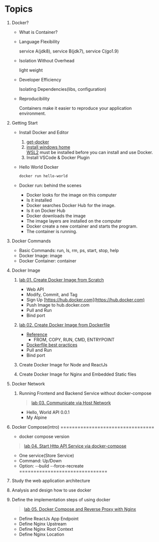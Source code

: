 # Topics

1. Docker?

   - What is Container?
   - Language Flexibility

     service A(jdk8), service B(jdk7), service C(go1.9)

   - Isolation Without Overhead

     light weight

   - Developer Efficiency

     Isolating Dependencies(libs, configuration)

   - Reproducibility

     Containers make it easier to reproduce your application environment.

2. Getting Start

   - Install Docker and Editor
     1. [get-docker](https://docs.docker.com/get-docker/)
     2. [install windows home](https://docs.docker.com/docker-for-windows/install-windows-home/)  
        [WSL2](https://docs.docker.com/docker-for-windows/wsl/) must be installed before you can install and use Docker.
     3. Install VSCode & Docker Plugin
   - Hello World Docker

     ```sh
     docker run hello-world
     ```

   - Docker run: behind the scenes

     - Docker looks for the image on this computer
     - Is it installed
     - Docker searches Docker Hub for the image.
     - Is it on Docker Hub
     - Docker downloads the image
     - The image layers are installed on the computer
     - Docker create a new container and starts the program.
     - The container is running.

3. Docker Commands

   - Basic Commands: run, ls, rm, ps, start, stop, help
   - Docker Image: image
   - Docker Container: container

4. Docker Image

   1. [lab 01. Create Docker Image from Scratch](lab01-hello-world/README.md)

      - Web API
      - Modify, Commit, and Tag
      - Sign Up [https://hub.docker.com](https://hub.docker.com)
      - Push Image to hub.docker.com
      - Pull and Run
      - Bind port

   2. [lab 02. Create Docker Image from Dockerfile](lab02-create-docker-image-by-Dockerfile/README.md)

      - [Reference](https://docs.docker.com/engine/reference/builder/)
        - FROM, COPY, RUN, CMD, ENTRYPOINT
      - [Dockerfile best practices](https://docs.docker.com/develop/develop-images/dockerfile_best-practices/)
      - Pull and Run
      - Bind port

   3. Create Docker Image for Node and ReactJs
   4. Create Docker Image for Nginx and Embedded Static files

5. Docker Network

   1. Running Frontend and Backend Service without docker-compose

      > [lab 03. Communicate via Host Network](lab03-communicate-to-other-containers-via-host-network/README.md)

      - Hello, World API 0.0.1
      - My Alpine

6. Docker Compose(intro) =================================

   - docker compose version

   > [lab 04. Start Http API Service via docker-compose](lab04-working-with-api/README.md)

   - One service(Store Service)
   - Command: Up/Down
   - Option: --build --force-recreate ===============================

7. Study the web application architecture
8. Analysis and design how to use docker
9. Define the implementation steps of using docker
   > [lab 05. Docker Compose and Reverse Proxy with Nginx](lab05-docker-compose-and-Dockerfile/README.md)
   - Define ReactJs App Endpoint
   - Define Nginx Upstream
   - Define Nginx Root Context
   - Define Nginx Location
